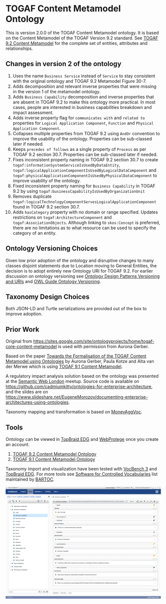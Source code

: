 # TOGAF Content Metamodel Ontology

This is version 2.0.0 of the TOGAF Content Metamodel ontology. It is based on the Content Metamodel of the TOGAF Version 9.2 standard. See [TOGAF 9.2 Content Metamodel](https://pubs.opengroup.org/architecture/togaf9-doc/arch/chap30.html) for the complete set of entities, attributes and relationships.

## Changes in version 2 of the ontology

 1. Uses the name `Business Service` instead of `Service` to stay consistent with the original ontology and TOGAF 9.2 Metamodel Figure 30-7.
 1. Adds decomposition and relevant inverse properties that were missing in the version 1 of the metamodel ontology.
 1. Adds `Business Capability` decomposition and inverse properties that are absent in TOGAF 9.2 to make this ontology more practical. In most cases, people are interested in business capabilities breakdown and impact assessment.
 1. Adds inverse property flag for `communicates with` and `related to` properties for `Logical Application Component`, `Function` and `Physical Application Component`.
 1. Collapses multiple properties from TOGAF 9.2 using `AndOr` convention to improve the usability of the ontology. Properties can be sub-classed later if needed.
 1. Keeps `precedes of follows` as a single property of `Process` as per TOGAF 9.2 section 30.7. Properties can be sub-classed later if needed.
 1. Fixes inconsistent property naming in TOGAF 9.2 section 30.7 to create `togaf:informationSystemServiceIsUsedByDataEntity`, `togaf:logicalApplicationComponentIsUsedByLogicalDataComponent` and `togaf:physicalApplicationComponentIsUsedByPhysicalDataComponent` to improve usability of the ontology.
 1. Fixed inconsistent property naming for `Business Capability` in TOGAF 9.2 by using `togaf:businessCapabilityIsUsedByOrganizationUnit`
 1. Removes duplicate `togaf:logicalTechnologyComponentServesLogicalApplicationComponent` found in TOGAF 9.2 section 30.7.
 1. Adds `hasCategory` property with no domain or range specified. Updates restrictions on `togaf:ArchitectureComponent` and `togaf:AssociationObjects`. Although linking to `skos:Concept` is preferred, there are no limitations as to what resource can be used to specify the category of an entity. 

## Ontology Versioning Choices

Given low prior adoption of the ontology and disruptive changes to many classes disjoint statements due to Location moving to General Entities, the decision is to adopt entirely new Ontology URI for TOGAF 9.2. For earlier discussion on ontology versioning see [Ontology Design Patterns Versioning and URIs](http://ontologydesignpatterns.org/wiki/Community:Versioning_and_URIs) and [OWL Guide Ontology Versioning](https://www.w3.org/TR/owl-guide/#OntologyVersioning).

## Taxonomy Design Choices

Both JSON-LD and Turtle serializations are provided out of the box to improve adoption.

## Prior Work

Original from https://sites.google.com/site/ontologyprojects/home/togaf-core-content-metamodel is used with permission from Aurona Gerber.

Based on the paper [Towards the Formalisation of the TOGAF Content Metamodel using Ontologies](https://www.researchgate.net/publication/220708864_Towards_the_Formalisation_of_the_TOGAF_Content_Metamodel_using_Ontologies) by Aurona Gerber, Paula Kotze and Alta van der Merwe which is using [TOGAF 9.1 Content Metamodel](https://pubs.opengroup.org/architecture/togaf91-doc/arch/chap34.html).

A regulatory impact analysis solution based on the ontology was presented at the [Semantic Web London](https://www.meetup.com/semantic-web-london/) meetup. Source code is available on https://github.com/cadmiumkitty/ontologies-for-enterprise-architecture, and the slides are on https://www.slideshare.net/EugeneMorozov/documenting-enterprise-architectures-using-ontologies.

Taxonomy mapping and transformation is based on [MoneyAggVoc](https://cadmiumkitty.github.io/moneyaggvoc/).

## Tools

Ontology can be viewed in [TopBraid EDG](https://www.topquadrant.com/products/topbraid-enterprise-data-governance/) and [WebProtege](https://webprotege.stanford.edu) once you create an account.

 1. [TOGAF 9.2 Content Metamodel Ontology](https://webprotege.stanford.edu/#projects/0822e02f-b284-4c2d-a031-3973f1f5ded8/edit/Classes)
 1. [TOGAF 9.1 Content Metamodel Ontology](https://webprotege.stanford.edu/#projects/bb40a6e0-2f3d-46a1-bffb-6a84db5ce7df/edit/Classes)

Taxonomy import and visualization have been tested with [VocBench 3](http://vocbench.uniroma2.it/) and [TopBraid EDG](https://www.topquadrant.com/products/topbraid-enterprise-data-governance/). For more tools see [Software for Controlled Vocabularies](https://github.com/gbv/bartoc.org/wiki/Software-for-controlled-vocabularies) list maintained by [BARTOC](https://bartoc.org/).

![TOGAF Vocabulary in VocBench 3](togaf-vocbench3.png "TOGAF Vocabulary in VocBench 3")
